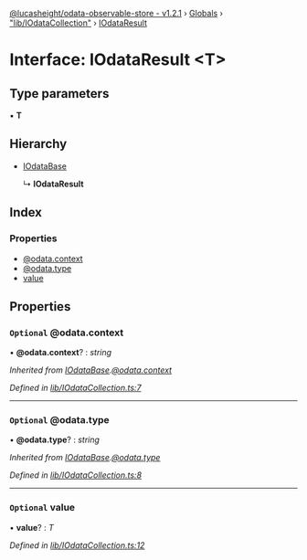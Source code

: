 [@lucasheight/odata-observable-store - v1.2.1](../README.md) › [Globals](../globals.md) › ["lib/IOdataCollection"](../modules/_lib_iodatacollection_.md) › [IOdataResult](_lib_iodatacollection_.iodataresult.md)

# Interface: IOdataResult <**T**>

## Type parameters

▪ **T**

## Hierarchy

* [IOdataBase](_lib_iodatacollection_.iodatabase.md)

  ↳ **IOdataResult**

## Index

### Properties

* [@odata.context](_lib_iodatacollection_.iodataresult.md#optional-@odata.context)
* [@odata.type](_lib_iodatacollection_.iodataresult.md#optional-@odata.type)
* [value](_lib_iodatacollection_.iodataresult.md#optional-value)

## Properties

### `Optional` @odata.context

• **@odata.context**? : *string*

*Inherited from [IOdataBase](_lib_iodatacollection_.iodatabase.md).[@odata.context](_lib_iodatacollection_.iodatabase.md#optional-@odata.context)*

*Defined in [lib/IOdataCollection.ts:7](https://github.com/lucasheight/odata-observable-store/blob/b97261dd/projects/odata-observable-store/src/lib/IOdataCollection.ts#L7)*

___

### `Optional` @odata.type

• **@odata.type**? : *string*

*Inherited from [IOdataBase](_lib_iodatacollection_.iodatabase.md).[@odata.type](_lib_iodatacollection_.iodatabase.md#optional-@odata.type)*

*Defined in [lib/IOdataCollection.ts:8](https://github.com/lucasheight/odata-observable-store/blob/b97261dd/projects/odata-observable-store/src/lib/IOdataCollection.ts#L8)*

___

### `Optional` value

• **value**? : *T*

*Defined in [lib/IOdataCollection.ts:12](https://github.com/lucasheight/odata-observable-store/blob/b97261dd/projects/odata-observable-store/src/lib/IOdataCollection.ts#L12)*
